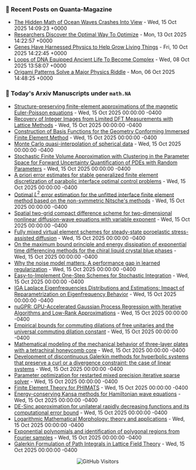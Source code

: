 ### 📝 Recent Posts on Quanta-Magazine
<!-- quanta starts -->
* <a href="https://www.quantamagazine.org/the-hidden-math-of-ocean-waves-crashes-into-view-20251015/">The Hidden Math of Ocean Waves Crashes Into View</a> - Wed, 15 Oct 2025 14:09:23 +0000
* <a href="https://www.quantamagazine.org/researchers-discover-the-optimal-way-to-optimize-20251013/">Researchers Discover the Optimal Way To Optimize</a> - Mon, 13 Oct 2025 14:22:57 +0000
* <a href="https://www.quantamagazine.org/genes-have-harnessed-physics-to-help-grow-living-things-20251010/">Genes Have Harnessed Physics to Help Grow Living Things</a> - Fri, 10 Oct 2025 14:22:45 +0000
* <a href="https://www.quantamagazine.org/loops-of-dna-equipped-ancient-life-to-become-complex-20251008/">Loops of DNA Equipped Ancient Life To Become Complex</a> - Wed, 08 Oct 2025 13:58:07 +0000
* <a href="https://www.quantamagazine.org/origami-patterns-solve-a-major-physics-riddle-20251006/">Origami Patterns Solve a Major Physics Riddle</a> - Mon, 06 Oct 2025 14:48:25 +0000
<!-- quanta ends -->


### 📝 Today's Arxiv Manuscripts under ``math.NA``
<!-- arxiv-math-na starts -->
* <a href="https://arxiv.org/abs/2510.11808">Structure-preserving finite-element approximations of the magnetic Euler-Poisson equations</a> - Wed, 15 Oct 2025 00:00:00 -0400
* <a href="https://arxiv.org/abs/2510.11949">Recovery of Integer Images from Limited DFT Measurements with Lattice Methods</a> - Wed, 15 Oct 2025 00:00:00 -0400
* <a href="https://arxiv.org/abs/2510.12018">Construction of Basis Functions for the Geometry Conforming Immersed Finite Element Method</a> - Wed, 15 Oct 2025 00:00:00 -0400
* <a href="https://arxiv.org/abs/2510.12027">Monte Carlo quasi-interpolation of spherical data</a> - Wed, 15 Oct 2025 00:00:00 -0400
* <a href="https://arxiv.org/abs/2510.12109">Stochastic Finite Volume Approximation with Clustering in the Parameter Space for Forward Uncertainty Quantification of PDEs with Random Parameters</a> - Wed, 15 Oct 2025 00:00:00 -0400
* <a href="https://arxiv.org/abs/2510.12147">A priori error estimates for stable generalized finite element discretization of parabolic interface optimal control problems</a> - Wed, 15 Oct 2025 00:00:00 -0400
* <a href="https://arxiv.org/abs/2510.12151">Optimal $L^2$ error estimation for the unfitted interface finite element method based on the non-symmetric Nitsche's methods</a> - Wed, 15 Oct 2025 00:00:00 -0400
* <a href="https://arxiv.org/abs/2510.12188">Spatial two-grid compact difference scheme for two-dimensional nonlinear diffusion-wave equations with variable exponent</a> - Wed, 15 Oct 2025 00:00:00 -0400
* <a href="https://arxiv.org/abs/2510.12307">Fully mixed virtual element schemes for steady-state poroelastic stress-assisted diffusion</a> - Wed, 15 Oct 2025 00:00:00 -0400
* <a href="https://arxiv.org/abs/2510.12499">On the maximum bound principle and energy dissipation of exponential time differencing methods for the chiral liquid crystal blue phases</a> - Wed, 15 Oct 2025 00:00:00 -0400
* <a href="https://arxiv.org/abs/2510.12521">Why the noise model matters: A performance gap in learned regularization</a> - Wed, 15 Oct 2025 00:00:00 -0400
* <a href="https://arxiv.org/abs/2510.12583">Easy-to-Implement One-Step Schemes for Stochastic Integration</a> - Wed, 15 Oct 2025 00:00:00 -0400
* <a href="https://arxiv.org/abs/2510.12632">IGA Laplace Eigenfrequencies Distributions and Estimations: Impact of Reparametrization on Eigenfrequency Behavior</a> - Wed, 15 Oct 2025 00:00:00 -0400
* <a href="https://arxiv.org/abs/2510.12128">nuGPR: GPU-Accelerated Gaussian Process Regression with Iterative Algorithms and Low-Rank Approximations</a> - Wed, 15 Oct 2025 00:00:00 -0400
* <a href="https://arxiv.org/abs/2510.12540">Empirical bounds for commuting dilations of free unitaries and the universal commuting dilation constant</a> - Wed, 15 Oct 2025 00:00:00 -0400
* <a href="https://arxiv.org/abs/2401.04781">Mathematical modeling of the mechanical behavior of three-layer plates with a tetrachiral honeycomb core</a> - Wed, 15 Oct 2025 00:00:00 -0400
* <a href="https://arxiv.org/abs/2405.04347">Development of discontinuous Galerkin methods for hyperbolic systems that preserve a curl or a divergence constraint: the case of linear systems</a> - Wed, 15 Oct 2025 00:00:00 -0400
* <a href="https://arxiv.org/abs/2412.08059">Parameter optimization for restarted mixed precision iterative sparse solver</a> - Wed, 15 Oct 2025 00:00:00 -0400
* <a href="https://arxiv.org/abs/2502.16283">Finite Element Theory for PHIMATS</a> - Wed, 15 Oct 2025 00:00:00 -0400
* <a href="https://arxiv.org/abs/2507.04361">Energy-conserving Kansa methods for Hamiltonian wave equations</a> - Wed, 15 Oct 2025 00:00:00 -0400
* <a href="https://arxiv.org/abs/2510.11411">DE-Sinc approximation for unilateral rapidly decreasing functions and its computational error bound</a> - Wed, 15 Oct 2025 00:00:00 -0400
* <a href="https://arxiv.org/abs/2309.02007">Logarithmic Mathematical Morphology: theory and applications</a> - Wed, 15 Oct 2025 00:00:00 -0400
* <a href="https://arxiv.org/abs/2409.01432">Exponential polynomials and identification of polygonal regions from Fourier samples</a> - Wed, 15 Oct 2025 00:00:00 -0400
* <a href="https://arxiv.org/abs/2411.15343">Galerkin Formulation of Path Integrals in Lattice Field Theory</a> - Wed, 15 Oct 2025 00:00:00 -0400
<!-- arxiv-math-na ends -->

<div align="center">
  
![GitHub Visitors](https://api.visitorbadge.io/api/visitors?path=https%3A%2F%2Fgithub.com%2Flowrank&label=profile%20views&labelColor=%231e1e2e&countColor=%23cba6f7)



</div>
